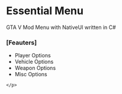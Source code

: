 # Essential Menu
 
GTA V Mod Menu with NativeUI written in C#

<h3>[Feauters] </h3>
<p>
  <ul>
    <li>Player Options</li>
    <li>Vehicle Options</li>
    <li>Weapon Options</li>
    <li>Misc Options</li>
    </ul
    
    </p>
    

